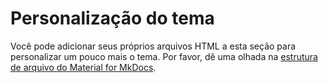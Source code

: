 # Personalização do tema
Você pode adicionar seus próprios arquivos HTML a esta seção para personalizar um pouco mais o tema.
Por favor, dê uma olhada na [estrutura de arquivo do Material for MkDocs](https://squidfunk.github.io/mkdocs-material/customization/#setup-and-theme-structure).

